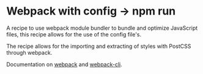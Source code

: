 # Webpack with config → npm run

A recipe to use webpack module bundler to bundle and optimize JavaScript files,
this recipe allows for the use of the config file's.

The recipe allows for the importing and extracting of styles with PostCSS through
webpack.

Documentation on [webpack](https://webpack.js.org/concepts/) and [webpack-cli](https://webpack.js.org/api/cli/).

